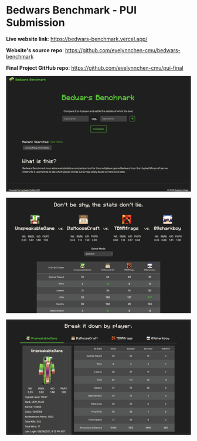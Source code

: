 # Bedwars Benchmark - PUI Submission

**Live website link**: https://bedwars-benchmark.vercel.app/

**Website's source repo**: https://github.com/evelynnchen-cmu/bedwars-benchmark

**Final Project GitHub repo**: https://github.com/evelynnchen-cmu/pui-final

![Home page](/public/examples/home.png)

![Compare page comparison view](/public/examples/comparison.png)

![Compare page individual view](/public/examples/individual.png)
